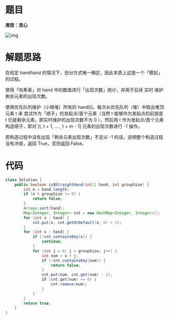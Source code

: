 # 题目

**类型：贪心**



![img](https://cdn.nlark.com/yuque/0/2022/png/2941598/1641137604162-76ae76ca-81ea-4b14-a860-cbfd2dcc1896.png)

# 解题思路

在给定 handhand 的情况下，划分方式唯一确定，因此本质上这是一个「模拟」的过程。

使用「哈希表」对 hand 中的数值进行「出现次数」统计，并用于后续 实时 维护剩余元素的出现次数。

使用优先队列维护（小根堆）所有的 hand[i]。每次从优先队列（堆）中取出堆顶元素 t 来 尝试作为「顺子」的发起点/首个元素（当然 t 能够作为发起点的前提是 t 仍是剩余元素，即实时维护的出现次数不为 0 ），然后用 t 作为发起点/首个元素构造顺子，即对 [t, t + 1, ... , t + m - 1] 元素的出现次数进行 -1  操作。

若构造过程中没有出现「剩余元素出现次数」不足以 -1 的话，说明整个构造过程没有冲突，返回 True，否则返回 False。





# 代码

```java
class Solution {
    public boolean isNStraightHand(int[] hand, int groupSize) {
        int n = hand.length;
        if (n % groupSize != 0) {
            return false;
        }
        Arrays.sort(hand);
        Map<Integer, Integer> cnt = new HashMap<Integer, Integer>();
        for (int x : hand) {
            cnt.put(x, cnt.getOrDefault(x, 0) + 1);
        }
        for (int x : hand) {
            if (!cnt.containsKey(x)) {
                continue;
            }
            for (int j = 0; j < groupSize; j++) {
                int num = x + j;
                if (!cnt.containsKey(num)) {
                    return false;
                }
                cnt.put(num, cnt.get(num) - 1);
                if (cnt.get(num) == 0) {
                    cnt.remove(num);
                }
            }
        }
        return true;
    }
}
```
